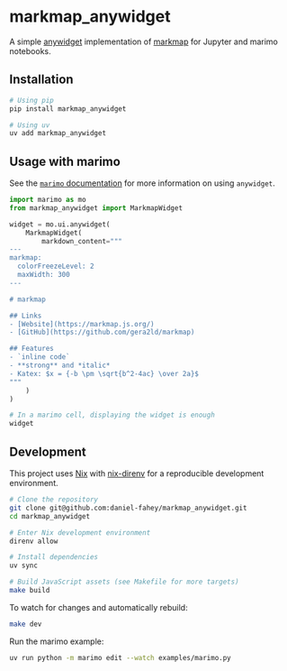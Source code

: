 # markmap_anywidget

A simple [anywidget](https://github.com/manzt/anywidget) implementation of [markmap](https://markmap.js.org/) for Jupyter and marimo notebooks.

## Installation

```bash
# Using pip
pip install markmap_anywidget

# Using uv
uv add markmap_anywidget
```

## Usage with marimo

See the [`marimo` documentation](https://docs.marimo.io/api/inputs/anywidget/) for more information on using `anywidget`.

```python
import marimo as mo
from markmap_anywidget import MarkmapWidget

widget = mo.ui.anywidget(
    MarkmapWidget(
        markdown_content="""
---
markmap:
  colorFreezeLevel: 2
  maxWidth: 300
---

# markmap

## Links
- [Website](https://markmap.js.org/)
- [GitHub](https://github.com/gera2ld/markmap)

## Features
- `inline code`
- **strong** and *italic*
- Katex: $x = {-b \pm \sqrt{b^2-4ac} \over 2a}$
"""
    )
)

# In a marimo cell, displaying the widget is enough
widget
```

## Development

This project uses [Nix](https://nixos.org/) with [nix-direnv](https://github.com/nix-community/nix-direnv) for a reproducible development environment.

```bash
# Clone the repository
git clone git@github.com:daniel-fahey/markmap_anywidget.git
cd markmap_anywidget

# Enter Nix development environment
direnv allow

# Install dependencies
uv sync

# Build JavaScript assets (see Makefile for more targets)
make build
```

To watch for changes and automatically rebuild:

```bash
make dev
```

Run the marimo example:

```bash
uv run python -m marimo edit --watch examples/marimo.py
```